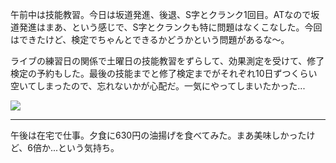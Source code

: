 午前中は技能教習。今日は坂道発進、後退、S字とクランク1回目。ATなので坂道発進はまあ、という感じで、S字とクランクも特に問題はなくこなした。今回はできたけど、検定でちゃんとできるかどうかという問題があるな〜。

ライブの練習日の関係で土曜日の技能教習をずらして、効果測定を受けて、修了検定の予約もした。最後の技能までと修了検定までがそれぞれ10日ずつくらい空いてしまったので、忘れないかが心配だ。一気にやってしまいたかった...

![](https://photos.old.apkas.net/medium/202505/20250526-3X000547.webp)

---

午後は在宅で仕事。夕食に630円の油揚げを食べてみた。まあ美味しかったけど、6倍か...という気持ち。
